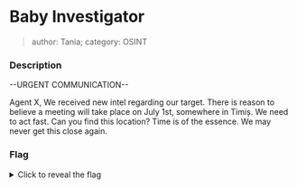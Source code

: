 # Baby Investigator
> author: Tania; category: OSINT

### Description
--URGENT COMMUNICATION--

Agent X,
We received new intel regarding our target. There is reason to believe a meeting will take place on July 1st, somewhere in Timiș. We need to act fast.
Can you find this location?
Time is of the essence. We may never get this close again.

### Flag
<details>
  <summary>Click to reveal the flag</summary>
  HCamp{Mühle_House}
</details>
